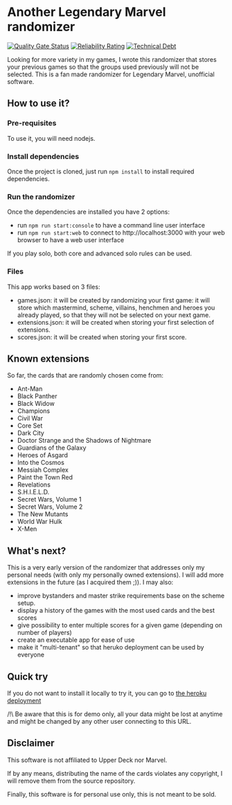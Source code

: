 # Another Legendary Marvel randomizer
[![Quality Gate Status](https://sonarcloud.io/api/project_badges/measure?project=Alban34_random-legendary&metric=alert_status)](https://sonarcloud.io/summary/new_code?id=Alban34_random-legendary)
[![Reliability Rating](https://sonarcloud.io/api/project_badges/measure?project=Alban34_random-legendary&metric=reliability_rating)](https://sonarcloud.io/summary/new_code?id=Alban34_random-legendary)
[![Technical Debt](https://sonarcloud.io/api/project_badges/measure?project=Alban34_random-legendary&metric=sqale_index)](https://sonarcloud.io/summary/new_code?id=Alban34_random-legendary)

Looking for more variety in my games, I wrote this randomizer that stores your previous games so that the groups used previously will not be selected.
This is a fan made randomizer for Legendary Marvel, unofficial software.

## How to use it?

### Pre-requisites
To use it, you will need nodejs.

### Install dependencies
Once the project is cloned, just run `npm install` to install required dependencies.

### Run the randomizer
Once the dependencies are installed you have 2 options:
- run `npm run start:console` to have a command line user interface
- run `npm run start:web` to connect to http://localhost:3000 with your web browser to have a web user interface

If you play solo, both core and advanced solo rules can be used.

### Files
This app works based on 3 files:
- games.json: it will be created by randomizing your first game: it will store which mastermind, scheme, villains, henchmen and heroes you already played, so that they will not be selected on your next game.
- extensions.json: it will be created when storing your first selection of extensions.
- scores.json: it will be created when storing your first score.

## Known extensions
So far, the cards that are randomly chosen come from:
- Ant-Man
- Black Panther
- Black Widow
- Champions
- Civil War
- Core Set
- Dark City
- Doctor Strange and the Shadows of Nightmare
- Guardians of the Galaxy
- Heroes of Asgard
- Into the Cosmos
- Messiah Complex
- Paint the Town Red
- Revelations
- S.H.I.E.L.D.
- Secret Wars, Volume 1
- Secret Wars, Volume 2
- The New Mutants
- World War Hulk
- X-Men

## What's next?
This is a very early version of the randomizer that addresses only my personal needs (with only my personally owned extensions).
I will add more extensions in the future (as I acquired them ;)).
I may also:
- improve bystanders and master strike requirements base on the scheme setup.
- display a history of the games with the most used cards and the best scores
- give possibility to enter multiple scores for a given game (depending on number of players)
- create an executable app for ease of use
- make it "multi-tenant" so that heruko deployment can be used by everyone

## Quick try
If you do not want to install it locally to try it, you can go to [the heroku deployment](http://marvel-legendary-randomizer.herokuapp.com/)

/!\ Be aware that this is for demo only, all your data might be lost at anytime and might be changed by any other user connecting to this URL.

## Disclaimer
This software is not affiliated to Upper Deck nor Marvel. 

If by any means, distributing the name of the cards violates any copyright, I will remove them from the source repository.

Finally, this software is for personal use only, this is not meant to be sold. 
